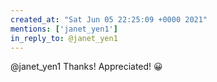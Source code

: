 ```yaml
---
created_at: "Sat Jun 05 22:25:09 +0000 2021"
mentions: ['janet_yen1']
in_reply_to: @janet_yen1
---
```


@janet_yen1 Thanks! Appreciated! 😀